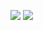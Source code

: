 ![](https://github-readme-stats.vercel.app/api/top-langs/?username=GustavoLachman&hide_progress=true&theme=dark)
![](https://github-readme-stats.vercel.app/api?username=GustavoLachman&show_icons=true&theme=dark&hide_rank=false&rank_icon=github)

